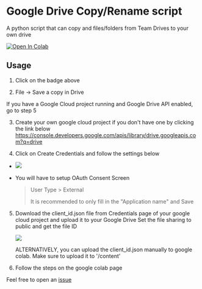 # Google Drive Copy/Rename script
A python script that can copy and files/folders from Team Drives to your own drive

    
<a href="https://colab.research.google.com/drive/1StCaVqnGHWxYCDUzSVZilOVKJEM0Wy6s?usp=sharing" target="_parent"><img src="https://colab.research.google.com/assets/colab-badge.svg" alt="Open In Colab"/></a>



## Usage
1. Click on the badge above

2. File -> Save a copy in Drive

If you have a Google Cloud project running and Google Drive API enabled, go to step 5

3. Create your own google cloud project if you don't have one by clicking the link below
    https://console.developers.google.com/apis/library/drive.googleapis.com?q=drive
    
4. Click on Create Credentials and follow the settings below
  - <img src="https://raw.githubusercontent.com/RaymondSalim/google-drive-downloader/master/src/1.png"/>

  - You will have to setup OAuth Consent Screen
   
       > User Type > External
       >
       > It is recommended to only fill in the "Application name" and Save
       
5. Download the client_id.json file from Credentials page of your google cloud project and upload it to your Google Drive
   Set the file sharing to public and get the file ID
     
     <img src="https://raw.githubusercontent.com/RaymondSalim/google-drive-downloader/master/src/3.png" />
     
    ALTERNATIVELY, you can upload the client_id.json manually to google colab. Make sure to upload it to '/content'
     
6. Follow the steps on the google colab page


Feel free to open an <a href="https://github.com/RaymondSalim/google-drive-downloader/issues">issue</a>
